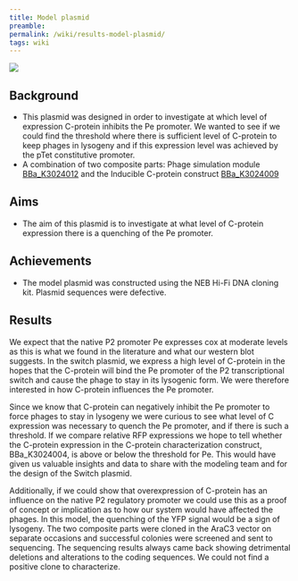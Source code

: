 ```yaml
---
title: Model plasmid
preamble:
permalink: /wiki/results-model-plasmid/
tags: wiki
---
```


![](https://2019.igem.org/wiki/images/9/94/T--Stockholm--results-model-plasmid-01.png)

## Background

-   This plasmid was designed in order to investigate at which level of expression C-protein inhibits the Pe promoter. We wanted to see if we could find the threshold where there is sufficient level of C-protein to keep phages in lysogeny and if this expression level was achieved by the pTet constitutive promoter.
-   A combination of two composite parts: Phage simulation module [BBa_K3024012](http://parts.igem.org/Part:BBa_K3024012) and the Inducible C-protein construct [BBa_K3024009](http://parts.igem.org/Part:BBa_K3024009)

## Aims

-   The aim of this plasmid is to investigate at what level of C-protein expression there is a quenching of the Pe promoter.

## Achievements

-   The model plasmid was constructed using the NEB Hi-Fi DNA cloning kit. Plasmid sequences were defective.

## Results

We expect that the native P2 promoter Pe expresses cox at moderate levels as this is what we found in the literature and what our western blot suggests. In the switch plasmid, we express a high level of C-protein in the hopes that the C-protein will bind the Pe promoter of the P2 transcriptional switch and cause the phage to stay in its lysogenic form. We were therefore interested in how C-protein influences the Pe promoter.

Since we know that C-protein can negatively inhibit the Pe promoter to force phages to stay in lysogeny we were curious to see what level of C expression was necessary to quench the Pe promoter, and if there is such a threshold. If we compare relative RFP expressions we hope to tell whether the C-protein expression in the C-protein characterization construct, BBa_K3024004, is above or below the threshold for Pe. This would have given us valuable insights and data to share with the modeling team and for the design of the Switch plasmid.

Additionally, if we could show that overexpression of C-protein has an influence on the native P2 regulatory promoter we could use this as a proof of concept or implication as to how our system would have affected the phages. In this model, the quenching of the YFP signal would be a sign of lysogeny. The two composite parts were cloned in the AraC3 vector on separate occasions and successful colonies were screened and sent to sequencing. The sequencing results always came back showing detrimental deletions and alterations to the coding sequences. We could not find a positive clone to characterize.
